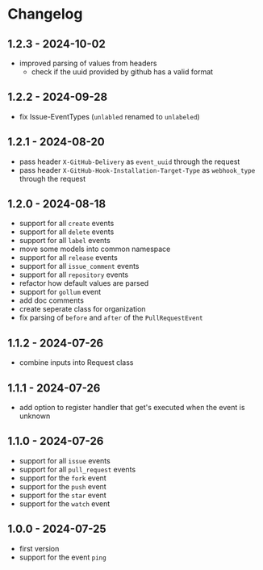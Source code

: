 # Changelog

## 1.2.3 - 2024-10-02

- improved parsing of values from headers
    - check if the uuid provided by github has a valid format

## 1.2.2 - 2024-09-28

- fix Issue-EventTypes (`unlabled` renamed to `unlabeled`)

## 1.2.1 - 2024-08-20

- pass header `X-GitHub-Delivery` as `event_uuid` through the request
- pass header `X-GitHub-Hook-Installation-Target-Type` as `webhook_type` through the request

## 1.2.0 - 2024-08-18

- support for all `create` events
- support for all `delete` events
- support for all `label` events
- move some models into common namespace
- support for all `release` events
- support for all `issue_comment` events
- support for all `repository` events
- refactor how default values are parsed
- support for `gollum` event
- add doc comments
- create seperate class for organization
- fix parsing of `before` and `after` of the `PullRequestEvent`

## 1.1.2 - 2024-07-26

- combine inputs into Request class

## 1.1.1 - 2024-07-26

- add option to register handler that get's executed when the event is unknown

## 1.1.0 - 2024-07-26

- support for all `issue` events
- support for all `pull_request` events
- support for the `fork` event
- support for the `push` event
- support for the `star` event
- support for the `watch` event

## 1.0.0 - 2024-07-25

- first version
- support for the event `ping`
